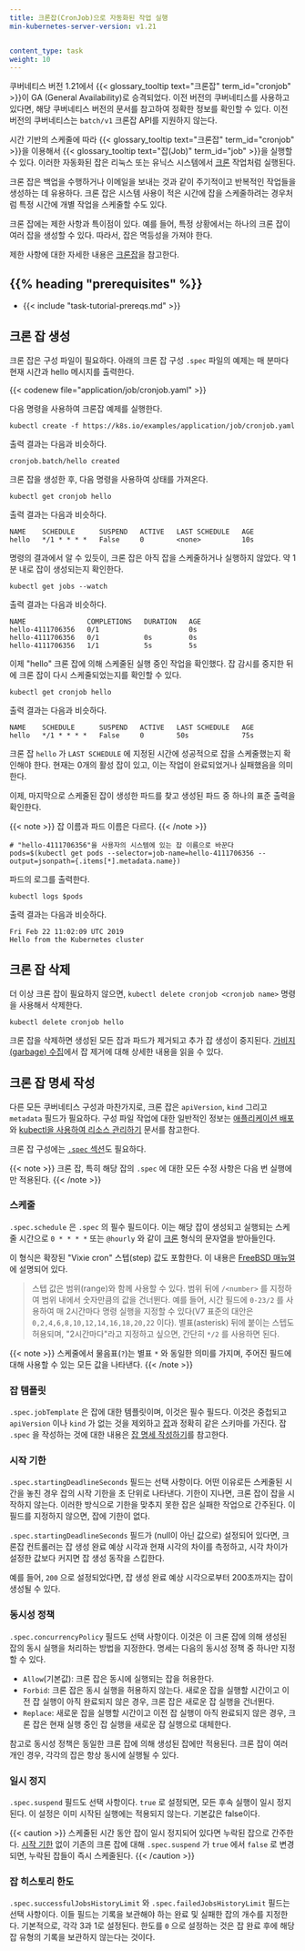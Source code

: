 ```yaml
---
title: 크론잡(CronJob)으로 자동화된 작업 실행
min-kubernetes-server-version: v1.21


content_type: task
weight: 10
---
```


<!-- overview -->

쿠버네티스 버전 1.21에서 {{< glossary_tooltip text="크론잡" term_id="cronjob" >}}이 GA (General Availability)로 승격되었다.
이전 버전의 쿠버네티스를 사용하고 있다면, 해당 쿠버네티스 버전의 문서를 참고하여 정확한 정보를 확인할 수 있다.
이전 버전의 쿠버네티스는 `batch/v1` 크론잡 API를 지원하지 않는다.

시간 기반의 스케줄에 따라 {{< glossary_tooltip text="크론잡" term_id="cronjob" >}}을 이용해서 {{< glossary_tooltip text="잡(Job)" term_id="job" >}}을 실행할 수 있다.
이러한 자동화된 잡은 리눅스 또는 유닉스 시스템에서 [크론](https://ko.wikipedia.org/wiki/Cron) 작업처럼 실행된다.

크론 잡은 백업을 수행하거나 이메일을 보내는 것과 같이 주기적이고 반복적인 작업들을 생성하는 데 유용하다.
크론 잡은 시스템 사용이 적은 시간에 잡을 스케줄하려는 경우처럼 특정 시간에 개별 작업을 스케줄할 수도 있다.

크론 잡에는 제한 사항과 특이점이 있다.
예를 들어, 특정 상황에서는 하나의 크론 잡이 여러 잡을 생성할 수 있다.
따라서, 잡은 멱등성을 가져야 한다.

제한 사항에 대한 자세한 내용은 [크론잡](/ko/docs/concepts/workloads/controllers/cron-jobs/)을 참고한다.



## {{% heading "prerequisites" %}}


* {{< include "task-tutorial-prereqs.md" >}}



<!-- steps -->

## 크론 잡 생성

크론 잡은 구성 파일이 필요하다.
아래의 크론 잡 구성 `.spec` 파일의 예제는 매 분마다 현재 시간과 hello 메시지를 출력한다.

{{< codenew file="application/job/cronjob.yaml" >}}

다음 명령을 사용하여 크론잡 예제를 실행한다.

```shell
kubectl create -f https://k8s.io/examples/application/job/cronjob.yaml
```
출력 결과는 다음과 비슷하다.

```
cronjob.batch/hello created
```

크론 잡을 생성한 후, 다음 명령을 사용하여 상태를 가져온다.

```shell
kubectl get cronjob hello
```
출력 결과는 다음과 비슷하다.

```
NAME    SCHEDULE      SUSPEND   ACTIVE   LAST SCHEDULE   AGE
hello   */1 * * * *   False     0        <none>          10s
```

명령의 결과에서 알 수 있듯이, 크론 잡은 아직 잡을 스케줄하거나 실행하지 않았다.
약 1분 내로 잡이 생성되는지 확인한다.

```shell
kubectl get jobs --watch
```
출력 결과는 다음과 비슷하다.

```
NAME               COMPLETIONS   DURATION   AGE
hello-4111706356   0/1                      0s
hello-4111706356   0/1           0s         0s
hello-4111706356   1/1           5s         5s
```

이제 "hello" 크론 잡에 의해 스케줄된 실행 중인 작업을 확인했다.
잡 감시를 중지한 뒤에 크론 잡이 다시 스케줄되었는지를 확인할 수 있다.

```shell
kubectl get cronjob hello
```
출력 결과는 다음과 비슷하다.

```
NAME    SCHEDULE      SUSPEND   ACTIVE   LAST SCHEDULE   AGE
hello   */1 * * * *   False     0        50s             75s
```

크론 잡 `hello` 가 `LAST SCHEDULE` 에 지정된 시간에 성공적으로 잡을 스케줄했는지 확인해야 한다. 현재는 0개의 활성 잡이 있고, 이는 작업이 완료되었거나 실패했음을 의미한다.

이제, 마지막으로 스케줄된 잡이 생성한 파드를 찾고 생성된 파드 중 하나의 표준 출력을 확인한다.

{{< note >}}
잡 이름과 파드 이름은 다르다.
{{< /note >}}

```shell
# "hello-4111706356"을 사용자의 시스템에 있는 잡 이름으로 바꾼다
pods=$(kubectl get pods --selector=job-name=hello-4111706356 --output=jsonpath={.items[*].metadata.name})
```
파드의 로그를 출력한다.

```shell
kubectl logs $pods
```
출력 결과는 다음과 비슷하다.

```
Fri Feb 22 11:02:09 UTC 2019
Hello from the Kubernetes cluster
```

## 크론 잡 삭제

더 이상 크론 잡이 필요하지 않으면, `kubectl delete cronjob <cronjob name>` 명령을 사용해서 삭제한다.

```shell
kubectl delete cronjob hello
```

크론 잡을 삭제하면 생성된 모든 잡과 파드가 제거되고 추가 잡 생성이 중지된다.
[가비지(garbage) 수집](/ko/docs/concepts/architecture/garbage-collection/)에서 잡 제거에 대해 상세한 내용을 읽을 수 있다.

## 크론 잡 명세 작성

다른 모든 쿠버네티스 구성과 마찬가지로, 크론 잡은 `apiVersion`, `kind` 그리고 `metadata` 필드가 필요하다. 구성 파일
작업에 대한 일반적인 정보는 [애플리케이션 배포](/ko/docs/tasks/run-application/run-stateless-application-deployment/)와
[kubectl을 사용하여 리소스 관리하기](/ko/docs/concepts/overview/working-with-objects/object-management/) 문서를 참고한다.

크론 잡 구성에는 [`.spec` 섹션](https://git.k8s.io/community/contributors/devel/sig-architecture/api-conventions.md#spec-and-status)도 필요하다.

{{< note >}}
크론 잡, 특히 해당 잡의 `.spec` 에 대한 모든 수정 사항은 다음 번 실행에만 적용된다.
{{< /note >}}

### 스케줄

`.spec.schedule` 은 `.spec` 의 필수 필드이다.
이는 해당 잡이 생성되고 실행되는 스케줄 시간으로 `0 * * * *` 또는 `@hourly` 와 같이 [크론](https://ko.wikipedia.org/wiki/Cron) 형식의 문자열을 받아들인다.

이 형식은 확장된 "Vixie cron" 스텝(step) 값도 포함한다. 이 내용은
[FreeBSD 매뉴얼](https://www.freebsd.org/cgi/man.cgi?crontab%285%29)에 설명되어 있다.

> 스텝 값은 범위(range)와 함께 사용할 수 있다. 범위 뒤에 `/<number>` 를
> 지정하여 범위 내에서 숫자만큼의 값을 건너뛴다. 예를 들어,
> 시간 필드에 `0-23/2` 를 사용하여 매 2시간마다 명령 실행을
> 지정할 수 있다(V7 표준의 대안은 `0,2,4,6,8,10,12,14,16,18,20,22`
> 이다). 별표(asterisk) 뒤에 붙이는 스텝도 허용되며,
> "2시간마다"라고 지정하고 싶으면, 간단히 `*/2` 를 사용하면 된다.

{{< note >}}
스케줄에서 물음표(`?`)는 별표 `*` 와 동일한 의미를 가지며, 주어진 필드에 대해 사용할 수 있는 모든 값을 나타낸다.
{{< /note >}}

### 잡 템플릿

`.spec.jobTemplate` 은 잡에 대한 템플릿이며, 이것은 필수 필드다.
이것은 중첩되고 `apiVersion` 이나 `kind` 가 없는 것을 제외하고 [잡](/ko/docs/concepts/workloads/controllers/job/)과 정확히 같은 스키마를 가진다.
잡 `.spec` 을 작성하는 것에 대한 내용은 [잡 명세 작성하기](/ko/docs/concepts/workloads/controllers/job/#잡-사양-작성하기)를 참고한다.

### 시작 기한

`.spec.startingDeadlineSeconds` 필드는 선택 사항이다.
어떤 이유로든 스케줄된 시간을 놓친 경우 잡의 시작 기한을 초 단위로 나타낸다.
기한이 지나면, 크론 잡이 잡을 시작하지 않는다.
이러한 방식으로 기한을 맞추지 못한 잡은 실패한 작업으로 간주된다.
이 필드를 지정하지 않으면, 잡에 기한이 없다.

`.spec.startingDeadlineSeconds` 필드가 (null이 아닌 값으로) 설정되어 있다면,
크론잡 컨트롤러는 잡 생성 완료 예상 시각과 현재 시각의 차이를 측정하고,
시각 차이가 설정한 값보다 커지면 잡 생성 동작을 스킵한다.

예를 들어, `200` 으로 설정되었다면, 잡 생성 완료 예상 시각으로부터 200초까지는 잡이 생성될 수 있다.

### 동시성 정책

`.spec.concurrencyPolicy` 필드도 선택 사항이다.
이것은 이 크론 잡에 의해 생성된 잡의 동시 실행을 처리하는 방법을 지정한다.
명세는 다음의 동시성 정책 중 하나만 지정할 수 있다.

* `Allow`(기본값): 크론 잡은 동시에 실행되는 잡을 허용한다.
* `Forbid`: 크론 잡은 동시 실행을 허용하지 않는다. 새로운 잡을 실행할 시간이고 이전 잡 실행이 아직 완료되지 않은 경우, 크론 잡은 새로운 잡 실행을 건너뛴다.
* `Replace`: 새로운 잡을 실행할 시간이고 이전 잡 실행이 아직 완료되지 않은 경우, 크론 잡은 현재 실행 중인 잡 실행을 새로운 잡 실행으로 대체한다.

참고로 동시성 정책은 동일한 크론 잡에 의해 생성된 잡에만 적용된다.
크론 잡이 여러 개인 경우, 각각의 잡은 항상 동시에 실행될 수 있다.

### 일시 정지

`.spec.suspend` 필드도 선택 사항이다.
`true` 로 설정되면, 모든 후속 실행이 일시 정지된다.
이 설정은 이미 시작된 실행에는 적용되지 않는다.
기본값은 false이다.

{{< caution >}}
스케줄된 시간 동안 잡이 일시 정지되어 있다면 누락된 잡으로 간주한다.
[시작 기한](#시작-기한) 없이 기존의 크론 잡에 대해 `.spec.suspend` 가 `true` 에서 `false` 로 변경되면, 누락된 잡들이 즉시 스케줄된다.
{{< /caution >}}

### 잡 히스토리 한도

`.spec.successfulJobsHistoryLimit` 와 `.spec.failedJobsHistoryLimit` 필드는 선택 사항이다.
이들 필드는 기록을 보관해야 하는 완료 및 실패한 잡의 개수를 지정한다.
기본적으로, 각각 3과 1로 설정된다. 한도를 `0` 으로 설정하는 것은 잡 완료 후에 해당 잡 유형의 기록을 보관하지 않는다는 것이다.
